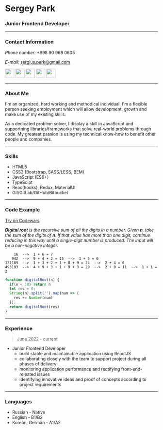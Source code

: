 # Sergey Park
### Junior Frontend Developer

---
### **Contact Information**
*Phone number:* +998 90 969 0605

*E-mail:* sergius.park@gmail.com

[<img style="width: 30px" src="https://img.icons8.com/color/512/telegram-app.png">](https://t.me/parkyhere)
[<img style="width: 30px" src="https://img.icons8.com/color/512/discord-logo.png">](https://discord.com/users/560059726348550164)
[<img style="width: 30px" src="https://img.icons8.com/color/512/linkedin-circled.png">](https://www.linkedin.com/in/sergey-park-a834961b3)
[<img style="width: 30px" src="https://img.icons8.com/color-glass/512/github.png">](https://github.com/parkyhere)
[<img style="width: 30px" src="https://img.icons8.com/fluency/512/codewars.png">](https://www.codewars.com/users/parkyhere)

---
### About Me
I'm an organized, hard working and methodical individual.
I'm a flexible person seeking employment which will allow development, growth and make use of my existing skills.

As a dedicated problem solver, I display a skill in JavaScript and supportning libraries/frameworks that solve real-world problems through code.
My greatest passion is using my technical know-how to benefit other people and companies.

---
### Skills
* HTML5
* CSS3 (Bootstrap, SASS/LESS, BEM)
* JavaScript (ES6+)
* TypeScipt
* Reac(hooks), Redux, MaterialUI
* Git/GitLab/GitHub/Bitbucket

---
### Code Example
[Try on Codewars](https://www.codewars.com/kata/541c8630095125aba6000c00/train/javascript)

***Digital root** is the recursive sum of all the digits in a number.
Given **n**, take the sum of the digits of **n**. If that value has more than one digit, continue reducing in this way until a single-digit number is produced. The input will be a non-negative integer.*
```
    16  -->  1 + 6 = 7
   942  -->  9 + 4 + 2 = 15  -->  1 + 5 = 6
132189  -->  1 + 3 + 2 + 1 + 8 + 9 = 24  -->  2 + 4 = 6
493193  -->  4 + 9 + 3 + 1 + 9 + 3 = 29  -->  2 + 9 = 11  -->  1 + 1 = 2
```
```javascript
function digitalRoot(n) {
  if(n < 10) return n
  let res = 0;
  String(n).split('').map(num => {
    res += Number(num)
  });
  return digitalRoot(res)
}
```
---
### Experience
> June 2022 - current

* Junior Frontend Developer
  - build stable and maintainable application using ReactJS
  - collaborating closely with the team to support project during all phases of delivery
  - monitoring application performance and rectifying front-end-releated issues
  - identifying innovative ideas and proof of concepts according to project requirements

---
### Languages
+ Russian - Native
+ English - B1/B2
+ Korean, German - A1/A2
